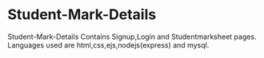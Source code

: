 # Student-Mark-Details

Student-Mark-Details Contains Signup,Login and Studentmarksheet pages.  Languages used are html,css,ejs,nodejs(express) and mysql.

